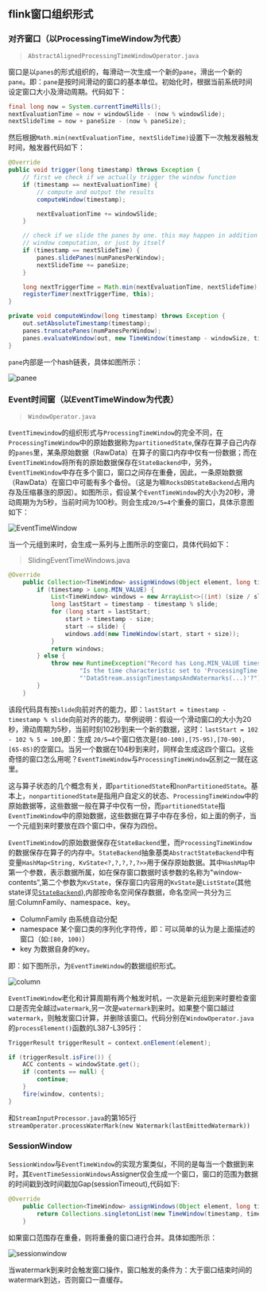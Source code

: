 ## flink窗口组织形式
### 对齐窗口（以ProcessingTimeWindow为代表）
>`AbstractAlignedProcessingTimeWindowOperator.java`

窗口是以`panes`的形式组织的，每滑动一次生成一个新的`pane`，滑出一个新的`pane`。即：`pane`是按时间滑动的窗口的基本单位。初始化时，根据当前系统时间设定窗口大小及滑动周期。代码如下：
```java
final long now = System.currentTimeMills();
nextEvaluationTime = now + windowSlide - (now % windowSlide);
nextSlideTime = now + paneSize - (now % paneSize);
```
然后根据`Math.min(nextEvaluationTime, nextSlideTime)`设置下一次触发器触发时间，触发器代码如下：
```java
@Override
public void trigger(long timestamp) throws Exception {
	// first we check if we actually trigger the window function
	if (timestamp == nextEvaluationTime) {
		// compute and output the results
		computeWindow(timestamp);

		nextEvaluationTime += windowSlide;
	}

	// check if we slide the panes by one. this may happen in addition to the
	// window computation, or just by itself
	if (timestamp == nextSlideTime) {
		panes.slidePanes(numPanesPerWindow);
		nextSlideTime += paneSize;
	}

	long nextTriggerTime = Math.min(nextEvaluationTime, nextSlideTime);
	registerTimer(nextTriggerTime, this);
}

private void computeWindow(long timestamp) throws Exception {
	out.setAbsoluteTimestamp(timestamp);
	panes.truncatePanes(numPanesPerWindow);
	panes.evaluateWindow(out, new TimeWindow(timestamp - windowSize, timestamp), this);
}
```
`pane`内部是一个hash链表，具体如图所示：   

![panee](./pictures/panee.png)


### Event时间窗（以EventTimeWindow为代表）
>`WindowOperator.java`

`EventTimewindow`的组织形式与`ProcessingTimeWindow`的完全不同，在`ProcessingTimeWindow`中的原始数据称为`partitionedState`,保存在算子自己内存的`panes`里，某条原始数据（RawData）在算子的窗口内存中仅有一份数据；而在`EventTimeWindow`将所有的原始数据保存在`StateBackend`中，另外，`EventTimeWindow`中存在多个窗口，窗口之间存在重叠，因此，一条原始数据（RawData）在窗口中可能有多个备份。（这是为嘛`RocksDBStateBackend`占用内存及压缩暴涨的原因）。如图所示，假设某个`EventTimeWindow`的大小为20秒，滑动周期为为5秒，当前时间为100秒。则会生成`20/5=4`个重叠的窗口，具体示意图如下：

![EventTimeWindow](./pictures/eventwindow.png)

当一个元组到来时，会生成一系列与上图所示的空窗口，具体代码如下：
> SlidingEventTimeWindows.java

```java
@Override
	public Collection<TimeWindow> assignWindows(Object element, long timestamp, WindowAssignerContext context) {
		if (timestamp > Long.MIN_VALUE) {
			List<TimeWindow> windows = new ArrayList<>((int) (size / slide));
			long lastStart = timestamp - timestamp % slide;
			for (long start = lastStart;
				start > timestamp - size;
				start -= slide) {
				windows.add(new TimeWindow(start, start + size));
			}
			return windows;
		} else {
			throw new RuntimeException("Record has Long.MIN_VALUE timestamp (= no timestamp marker). " +
					"Is the time characteristic set to 'ProcessingTime', or did you forget to call " +
					"'DataStream.assignTimestampsAndWatermarks(...)'?");
		}
	}
```

该段代码具有按`slide`向前对齐的能力，即：`lastStart = timestamp - timestamp % slide`向前对齐的能力。举例说明：假设一个滑动窗口的大小为20秒，滑动周期为5秒，当前时刻102秒到来一个新的数据，这时：`lastStart = 102 - 102 % 5 = 100`,即：生成 `20/5=4`个窗口依次是`[80-100),[75-95),[70-90),[65-85)`的空窗口。当另一个数据在104秒到来时，同样会生成这四个窗口。这些奇怪的窗口怎么用呢？`EventTimeWindow`与`ProcessingTimeWindow`区别之一就在这里。

这与算子状态的几个概念有关，即`partitionedState`和`nonPartitionedState`。基本上，`nonpartitionedState`是指用户自定义的状态、`ProcessingTimeWindow`中的原始数据等，这些数据一般在算子中仅有一份，而`partitionedState`指`EventTimeWindow`中的原始数据，这些数据在算子中存在多份，如上面的例子，当一个元组到来时要放在四个窗口中，保存为四份。

`EventTimeWindow`的原始数据保存在`StateBackend`里，而`ProcessingTimeWindow`的数据保存在算子的内存中。`StateBackend`抽象基类`AbstractStateBackend`中有变量`HashMap<String, KvState<?,?,?,?,?>>`用于保存原始数据。其中`HashMap`中第一个参数，表示数据所属，如在保存窗口数据时该参数的名称为"window-contents",第二个参数为`KvState`，保存窗口内容用的`KvState`是`ListState`(其他state详见[`StateBackend`](StateBackend.md)),内部按命名空间保存数据，命名空间一共分为三层:ColumnFamily、namespace、key。

* ColumnFamily 由系统自动分配
* namespace 某个窗口类的序列化字符传，即：可以简单的认为是上面描述的窗口（如:`[80, 100)`）
* key 为数据自身的key。

即：如下图所示，为`EventTimeWindow`的数据组织形式。     

![column](./pictures/column.png)

`EventTimeWindow`老化和计算周期有两个触发时机，一次是新元组到来时要检查窗口是否完全越过`watermark`,另一次是`watermark`到来时。如果整个窗口越过`watermark`，则触发窗口计算，并删除该窗口。代码分别在`WindowOperator.java`的`processElement()`函数的L387-L395行：
```java
TriggerResult triggerResult = context.onElement(element);

if (triggerResult.isFire()) {
	ACC contents = windowState.get();
	if (contents == null) {
		continue;
	}
	fire(window, contents);
}
```
和`StreamInputProcessor.java`的第165行`streamOperator.processWaterMark(new Watermark(lastEmittedWatermark))`

### SessionWindow

`SessionWindow`与`EventTimeWindow`的实现方案类似，不同的是每当一个数据到来时，其`EventTimeSessionWindows`Assigner仅会生成一个窗口，窗口的范围为数据的时间戳到改时间戳加Gap(sessionTimeout),代码如下:
```java
@Override
	public Collection<TimeWindow> assignWindows(Object element, long timestamp, WindowAssignerContext context) {
		return Collections.singletonList(new TimeWindow(timestamp, timestamp + sessionTimeout));
	}
```
如果窗口范围存在重叠，则将重叠的窗口进行合并。具体如图所示：

![sessionwindow](./pictures/sessionwindow.png)

当watermark到来时会触发窗口操作，窗口触发的条件为：大于窗口结束时间的watermark到达，否则窗口一直缓存。
